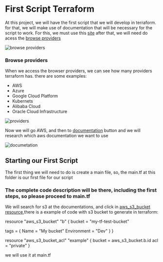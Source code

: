 # First Script Terraform


At this project, we will have the first script that we will develop in terraform. for that, we will make use of documentation that will be necessary for the script to work.
For this, we must use this [site](https://registry.terraform.io/)
after that, we will need do acess the [browse providers](https://registry.terraform.io/browse/providers)

![browse providers](https://user-images.githubusercontent.com/95464654/190253143-59ed8a22-d548-4a11-9724-4d1e930c9db4.png)

### Browse providers
When we access the browser providers, we can see how many providers terraform has. there are some examples:
* AWS
* Azure
* Google Cloud Platform
* Kubernets
* Alibaba Cloud
* Oracle Cloud Infrastructure

![providers](https://user-images.githubusercontent.com/95464654/190253267-8d787d7c-c367-44ce-994a-921b1a61d393.png)

Now we will go AWS, and then to [documentation](https://registry.terraform.io/providers/hashicorp/aws/latest/docs) button and we will research which aws documentation we want to use

![documetation](https://user-images.githubusercontent.com/95464654/190259502-58e44d4d-8566-4b8d-9551-fd29ce2013cb.png)


## Starting our First Script
The first thing we will need to do is create a main file, so, the main.tf at this folder is our first file for our script

### The complete code description will be there, including the first steps, so please proceed to main.tf
We will search for s3 at the documentations, and click in [aws_s3_bucket resource](https://registry.terraform.io/providers/hashicorp/aws/latest/docs/resources/s3_bucket),there is
a example of code with s3 bucket to generate in terraform:

resource "aws_s3_bucket" "b" {
  bucket = "my-tf-test-bucket"

  tags = {
    Name        = "My bucket"
    Environment = "Dev"
  }
}

resource "aws_s3_bucket_acl" "example" {
  bucket = aws_s3_bucket.b.id
  acl    = "private"
}

we will use it at main.tf